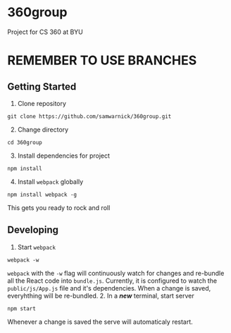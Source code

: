 # 360group
Project for CS 360 at BYU

# **REMEMBER TO USE BRANCHES**

## Getting Started
1. Clone repository

  ```
  git clone https://github.com/samwarnick/360group.git
  ```
2. Change directory

  ```
  cd 360group
  ```
3. Install dependencies for project

  ```
  npm install
  ```
4. Install `webpack` globally

  ```
  npm install webpack -g
  ```

This gets you ready to rock and roll

## Developing
1. Start `webpack`

  ```
  webpack -w
  ```
  `webpack` with the `-w` flag will continuously watch for changes and re-bundle all the React code into `bundle.js`. Currently, it is configured to watch the `public/js/App.js` file and it's dependencies. When a change is saved, everyhthing will be re-bundled.
2. In a ***new*** terminal, start server

  ```
  npm start
  ```
  Whenever a change is saved the serve will automaticaly restart.
